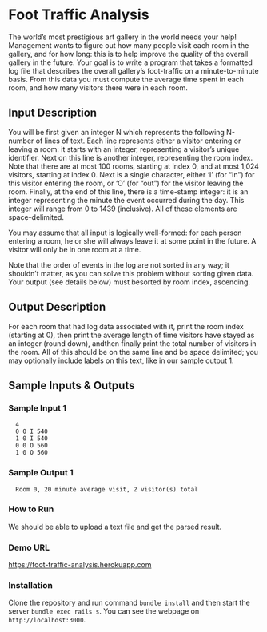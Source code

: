# Foot Traffic Analysis

The world’s most prestigious art gallery in the world needs your help! Management wants to figure out how many people visit each room in the gallery, and for how long: this is to help improve the quality of the overall gallery in the future.
Your goal is to write a program that takes a formatted log file that describes the overall gallery’s foot-traffic on a minute-to-minute basis. From this data you must compute the average time spent in each room, and how many visitors there were in each room.

## Input Description

You will be first given an integer N which represents the following N-number of lines of text. Each line represents either a visitor entering or leaving a room: it starts with an integer, representing a visitor’s unique identifier. Next on this line is another integer, representing the room index. Note that there are at most 100 rooms, starting at index 0, and at most 1,024 visitors, starting at index 0. Next is a single character, either ‘I’ (for “In”) for this visitor entering the room, or ‘O’ (for “out”) for the visitor leaving the room. Finally, at the end of this line, there is a time-stamp integer: it is an integer representing the minute the event occurred during the day. This integer will range from 0 to 1439 (inclusive). All of these elements are space-delimited.

You may assume that all input is logically well-formed: for each person entering a room, he or she will always leave it at some point in the future. A visitor will only be in one room at a time.

Note that the order of events in the log are not sorted in any way; it shouldn’t matter, as you can solve this problem without sorting given data. Your output (see details below) must besorted by room index, ascending.

## Output Description

For each room that had log data associated with it, print the room index (starting at 0), then print the average length of time visitors have stayed as an integer (round down), andthen finally print the total number of visitors in the room. All of this should be on the same line and be space delimited; you may optionally include labels on this text, like in our sample output 1.

## Sample Inputs & Outputs

### Sample Input 1

      4
      0 0 I 540
      1 0 I 540
      0 0 O 560
      1 0 O 560
      
### Sample Output 1

      Room 0, 20 minute average visit, 2 visitor(s) total
      
### How to Run

We should be able to upload a text file and get the parsed result.

### Demo URL

https://foot-traffic-analysis.herokuapp.com

### Installation

Clone the repository and run command ```bundle install``` and then start the server ```bundle exec rails s```. You can see the webpage on ```http://localhost:3000```.
